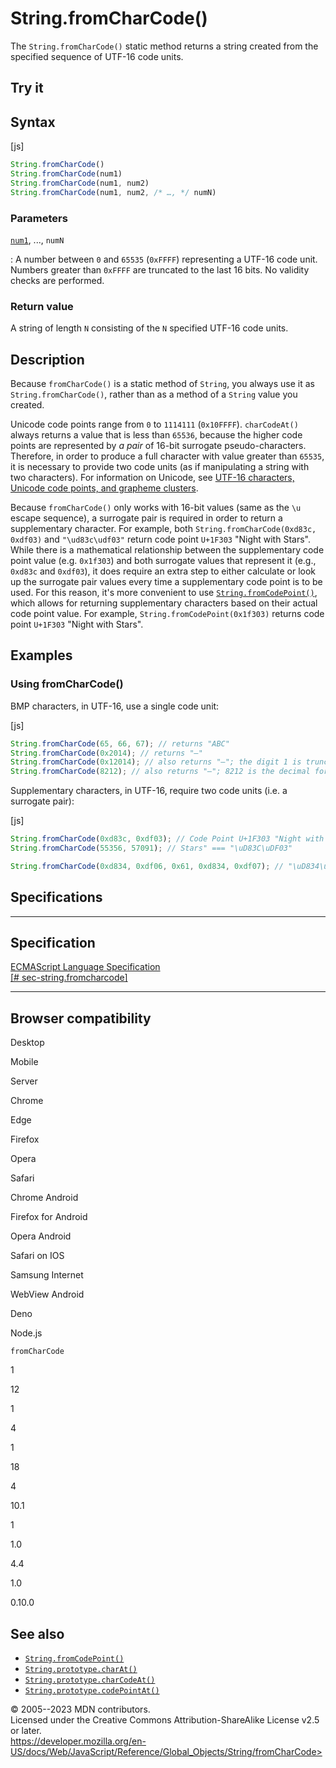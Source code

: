String.fromCharCode()
=====================

 
The `String.fromCharCode()` static method returns a string created from
the specified sequence of UTF-16 code units.


 
Try it 
------

 



 
Syntax
------

 
 
 
[js]


```js
String.fromCharCode()
String.fromCharCode(num1)
String.fromCharCode(num1, num2)
String.fromCharCode(num1, num2, /* …, */ numN)
```




 
### Parameters

 

[`num1`](#num1), ..., `numN`

:   A number between `0` and `65535` (`0xFFFF`) representing a UTF-16
    code unit. Numbers greater than `0xFFFF` are truncated to the last
    16 bits. No validity checks are performed.



 
### Return value 

 
A string of length `N` consisting of the `N` specified UTF-16 code
units.



 
Description
-----------

 
Because `fromCharCode()` is a static method of `String`, you always use
it as `String.fromCharCode()`, rather than as a method of a `String`
value you created.

Unicode code points range from `0` to `1114111` (`0x10FFFF`).
`charCodeAt()` always returns a value that is less than `65536`, because
the higher code points are represented by *a pair* of 16-bit surrogate
pseudo-characters. Therefore, in order to produce a full character with
value greater than `65535`, it is necessary to provide two code units
(as if manipulating a string with two characters). For information on
Unicode, see [UTF-16 characters, Unicode code points, and grapheme
clusters](../string#utf-16_characters_unicode_code_points_and_grapheme_clusters).

Because `fromCharCode()` only works with 16-bit values (same as the `\u`
escape sequence), a surrogate pair is required in order to return a
supplementary character. For example, both
`String.fromCharCode(0xd83c, 0xdf03)` and `"\ud83c\udf03"` return code
point `U+1F303` \"Night with Stars\". While there is a mathematical
relationship between the supplementary code point value (e.g. `0x1f303`)
and both surrogate values that represent it (e.g., `0xd83c` and
`0xdf03`), it does require an extra step to either calculate or look up
the surrogate pair values every time a supplementary code point is to be
used. For this reason, it\'s more convenient to use
[`String.fromCodePoint()`](fromcodepoint), which allows for returning
supplementary characters based on their actual code point value. For
example, `String.fromCodePoint(0x1f303)` returns code point `U+1F303`
\"Night with Stars\".



 
Examples
--------


 
### Using fromCharCode() 

 
BMP characters, in UTF-16, use a single code unit:

 
 
[js]


```js
String.fromCharCode(65, 66, 67); // returns "ABC"
String.fromCharCode(0x2014); // returns "—"
String.fromCharCode(0x12014); // also returns "—"; the digit 1 is truncated and ignored
String.fromCharCode(8212); // also returns "—"; 8212 is the decimal form of 0x2014
```


Supplementary characters, in UTF-16, require two code units (i.e. a
surrogate pair):

 
 
[js]


```js
String.fromCharCode(0xd83c, 0xdf03); // Code Point U+1F303 "Night with
String.fromCharCode(55356, 57091); // Stars" === "\uD83C\uDF03"

String.fromCharCode(0xd834, 0xdf06, 0x61, 0xd834, 0xdf07); // "\uD834\uDF06a\uD834\uDF07"
```




Specifications
--------------

 
  -------------------------------------------------------------------------------------------------------------------
  Specification
  -------------------------------------------------------------------------------------------------------------------
  [ECMAScript Language Specification\
  [\#
  sec-string.fromcharcode]](https://tc39.es/ecma262/multipage/text-processing.html#sec-string.fromcharcode)

  -------------------------------------------------------------------------------------------------------------------


Browser compatibility 
---------------------

 


Desktop

Mobile

Server

Chrome

Edge

Firefox

Opera

Safari

Chrome Android

Firefox for Android

Opera Android

Safari on IOS

Samsung Internet

WebView Android

Deno

Node.js

`fromCharCode`

1

12

1

4

1

18

4

10.1

1

1.0

4.4

1.0

0.10.0

 
See also 
--------

 
-   [`String.fromCodePoint()`](fromcodepoint)
-   [`String.prototype.charAt()`](charat)
-   [`String.prototype.charCodeAt()`](charcodeat)
-   [`String.prototype.codePointAt()`](codepointat)



 
© 2005--2023 MDN contributors.\
Licensed under the Creative Commons Attribution-ShareAlike License v2.5
or later.\
https://developer.mozilla.org/en-US/docs/Web/JavaScript/Reference/Global_Objects/String/fromCharCode>

